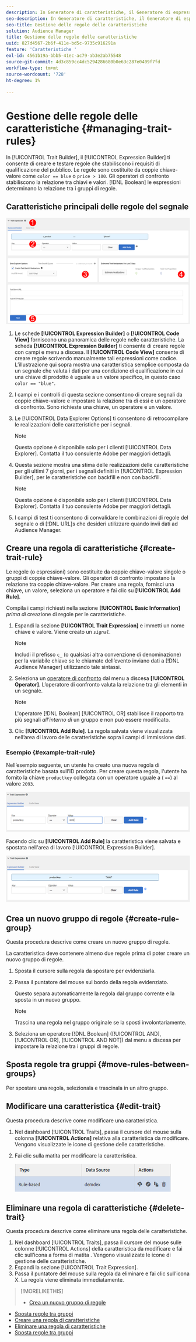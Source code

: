 ```yaml
---
description: In Generatore di caratteristiche, il Generatore di espressioni consente di creare e testare regole che stabiliscono requisiti di qualificazione del pubblico. Le regole sono costituite da coppie chiave-valore come "color == blue" o "price &gt; 100". Gli operatori di confronto stabiliscono la relazione tra chiavi e valori. Le espressioni booleane determinano il rapporto tra i gruppi di regole.
seo-description: In Generatore di caratteristiche, il Generatore di espressioni consente di creare e testare regole che stabiliscono requisiti di qualificazione del pubblico. Le regole sono costituite da coppie chiave-valore come "color == blue" o "price &gt; 100". Gli operatori di confronto stabiliscono la relazione tra chiavi e valori. Le espressioni booleane determinano il rapporto tra i gruppi di regole.
seo-title: Gestione delle regole delle caratteristiche
solution: Audience Manager
title: Gestione delle regole delle caratteristiche
uuid: 827d4567-2b6f-411e-bd5c-9735c916291a
feature: 'Caratteristiche '
exl-id: 4561b19a-bbb5-41ec-ac79-ab3e2ab75548
source-git-commit: 4d3c859cc4dc5294286680b0e63c287e0409f7fd
workflow-type: tm+mt
source-wordcount: '728'
ht-degree: 1%

---
```


# Gestione delle regole delle caratteristiche {#managing-trait-rules}

In [!UICONTROL Trait Builder], il [!UICONTROL Expression Builder] ti consente di creare e testare regole che stabiliscono i requisiti di qualificazione del pubblico. Le regole sono costituite da coppie chiave-valore come `color == blue` o `price > 100`. Gli operatori di confronto stabiliscono la relazione tra chiavi e valori. [!DNL Boolean] le espressioni determinano la relazione tra i gruppi di regole.

<!-- c_tb_rules.xml -->

## Caratteristiche principali delle regole del segnale

![](assets/manage-trait-rules.png)

1. Le schede **[!UICONTROL Expression Builder]** o **[!UICONTROL Code View]** forniscono una panoramica delle regole nelle caratteristiche. La scheda **[!UICONTROL Expression Builder]** ti consente di creare regole con campi e menu a discesa. Il **[!UICONTROL Code View]** consente di creare regole scrivendo manualmente tali espressioni come codice. L’illustrazione qui sopra mostra una caratteristica semplice composta da un segnale che valuta i dati per una condizione di qualificazione in cui una chiave di prodotto è uguale a un valore specifico, in questo caso `color == "blue"`.

1. I campi e i controlli di questa sezione consentono di creare segnali da coppie chiave-valore e impostare la relazione tra di essi e un operatore di confronto. Sono richieste una chiave, un operatore e un valore.
1. Le [!UICONTROL Data Explorer Options] ti consentono di retrocompilare le realizzazioni delle caratteristiche per i segnali.

   >[!NOTE]
   >
   >Questa opzione è disponibile solo per i clienti [!UICONTROL Data Explorer]. Contatta il tuo consulente Adobe per maggiori dettagli.

1. Questa sezione mostra una stima delle realizzazioni delle caratteristiche per gli ultimi 7 giorni, per i segnali definiti in [!UICONTROL Expression Builder], per le caratteristiche con backfill e non con backfill.

   >[!NOTE]
   >
   >Questa opzione è disponibile solo per i clienti [!UICONTROL Data Explorer]. Contatta il tuo consulente Adobe per maggiori dettagli.

1. I campi di test ti consentono di convalidare le combinazioni di regole del segnale o di [!DNL URL]s che desideri utilizzare quando invii dati ad Audience Manager.

## Creare una regola di caratteristiche {#create-trait-rule}

Le regole (o espressioni) sono costituite da coppie chiave-valore singole o gruppi di coppie chiave-valore. Gli operatori di confronto impostano la relazione tra coppie chiave-valore. Per creare una regola, fornisci una chiave, un valore, seleziona un operatore e fai clic su **[!UICONTROL Add Rule]**.

<!-- t_tb_create_rules.xml -->

Compila i campi richiesti nella sezione **[!UICONTROL Basic Information]** *prima di* creazione di regole per le caratteristiche.

1. Espandi la sezione **[!UICONTROL Trait Expression]** e immetti un nome chiave e valore. Viene creato un *`signal`*.

   >[!NOTE]
   >
   >Includi il prefisso `c_` (o qualsiasi altra convenzione di denominazione) per la variabile chiave se le chiamate dell’evento inviano dati a [!DNL Audience Manager] utilizzando tale sintassi.

1. Seleziona un [operatore di confronto](../../features/traits/trait-comparison-operators.md) dal menu a discesa **[!UICONTROL Operator]**. L’operatore di confronto valuta la relazione tra gli elementi in un segnale.

   >[!NOTE]
   >
   >L&#39;operatore [!DNL Boolean] [!UICONTROL OR] stabilisce il rapporto tra più segnali *all&#39;interno di* un gruppo e non può essere modificato.

1. Clic **[!UICONTROL Add Rule]**. La regola salvata viene visualizzata nell’area di lavoro delle caratteristiche sopra i campi di immissione dati.

### Esempio {#example-trait-rule}

Nell’esempio seguente, un utente ha creato una nuova regola di caratteristiche basata sull’ID prodotto. Per creare questa regola, l&#39;utente ha fornito la chiave `productkey` collegata con un operatore uguale a ( `==`) al valore `2093`.

![](assets/tb_sample_rule1.png)

Facendo clic su **[!UICONTROL Add Rule]** la caratteristica viene salvata e spostata nell&#39;area di lavoro [!UICONTROL Expression Builder].

![](assets/tb_sample_rule2.png)

## Crea un nuovo gruppo di regole {#create-rule-group}

Questa procedura descrive come creare un nuovo gruppo di regole.

<!-- t_tb_new_rule_group.xml -->

La caratteristica deve contenere almeno due regole prima di poter creare un nuovo gruppo di regole.

1. Sposta il cursore sulla regola da spostare per evidenziarla.
1. Passa il puntatore del mouse sul bordo della regola evidenziato.

   Questo separa automaticamente la regola dal gruppo corrente e la sposta in un nuovo gruppo.

   >[!NOTE]
   >
   >Trascina una regola nel gruppo originale se la sposti involontariamente.

1. Seleziona un operatore [!DNL Boolean] ([!UICONTROL AND], [!UICONTROL OR], [!UICONTROL AND NOT]) dal menu a discesa per impostare la relazione tra i gruppi di regole.

## Sposta regole tra gruppi {#move-rules-between-groups}

Per spostare una regola, selezionala e trascinala in un altro gruppo.

## Modificare una caratteristica {#edit-trait}

Questa procedura descrive come modificare una caratteristica.

<!-- t_tb_edit.xml -->

1. Nel dashboard [!UICONTROL Traits], passa il cursore del mouse sulla colonna **[!UICONTROL Actions]** relativa alla caratteristica da modificare. Vengono visualizzate le icone di gestione delle caratteristiche.
1. Fai clic sulla matita per modificare la caratteristica.

   ![](assets/tb_edit_trait.png)

## Eliminare una regola di caratteristiche {#delete-trait}

Questa procedura descrive come eliminare una regola delle caratteristiche.

<!-- t_tb_delete_rule.xml -->

1. Nel dashboard [!UICONTROL Traits], passa il cursore del mouse sulle colonne [!UICONTROL Actions] della caratteristica da modificare e fai clic sull’icona a forma di matita . Vengono visualizzate le icone di gestione delle caratteristiche.
1. Espandi la sezione [!UICONTROL Trait Expression].
1. Passa il puntatore del mouse sulla regola da eliminare e fai clic sull’icona X. La regola viene eliminata immediatamente.

>[!MORELIKETHIS]
>
>* [Crea un nuovo gruppo di regole](../../features/traits/manage-trait-rules.md#create-rule-group)
* [Sposta regole tra gruppi](../../features/traits/manage-trait-rules.md#move-rules-between-groups)
* [Creare una regola di caratteristiche](../../features/traits/manage-trait-rules.md#create-trait-rule)
* [Eliminare una regola di caratteristiche](../../features/traits/manage-trait-rules.md#delete-trait)
* [Sposta regole tra gruppi](../../features/traits/manage-trait-rules.md#move-rules-between-groups)

